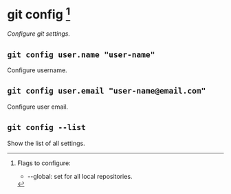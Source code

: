 # git config [^flags]

_Configure git settings._

## `git config user.name "user-name"`

Configure username.

## `git config user.email "user-name@email.com"`

Configure user email.

## `git config --list`

Show the list of all settings.

[^flags]: Flags to configure:
    - --global: set for all local repositories.
